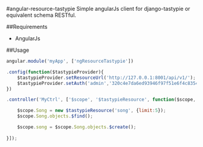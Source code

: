 #angular-resource-tastypie
Simple angularJs client for django-tastypie or equivalent schema RESTful.

##Requirements
- AngularJs

##Usage

```javascript
angular.module('myApp', ['ngResourceTastypie'])

.config(function($tastypieProvider){
    $tastypieProvider.setResourceUrl('http://127.0.0.1:8001/api/v1/');
    $tastypieProvider.setAuth('admin','320c4e7da6ed93946f97f51e6f4c8354a098bb6e');
})

.controller('MyCtrl', ['$scope', '$tastypieResource', function($scope, $tastypieResource){

    $scope.Song = new $tastypieResource('song', {limit:5});
    $scope.Song.objects.$find();

    $scope.song = $scope.Song.objects.$create();
    
}]);
```